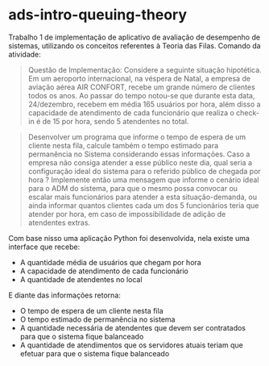 # ads-intro-queuing-theory

Trabalho 1 de implementação de aplicativo de avaliação de desempenho de sistemas, utilizando os conceitos referentes à Teoria das Filas. Comando da atividade:

> Questão de Implementação: Considere a seguinte situação hipotética. Em um aeroporto internacional, na véspera de Natal, a empresa de aviação aérea AIR CONFORT, recebe um grande número de clientes todos os anos. Ao passar do tempo notou-se que durante esta data, 24/dezembro, recebem em média 165 usuários por hora, além disso a capacidade de atendimento de cada funcionário que realiza o check-in é de 15 por hora, sendo 5 atendentes no total. 

> Desenvolver um programa que informe o tempo de espera de um cliente nesta fila, calcule também o tempo estimado para permanência no Sistema considerando essas informações. Caso a empresa não consiga atender a esse público neste dia, qual seria a configuração ideal do sistema para o referido público de chegada por hora ? Implemente então uma mensagem que informe o cenário ideal para o ADM do sistema, para que o mesmo possa convocar ou escalar mais funcionários para atender a esta situação-demanda, ou ainda informar quantos clientes cada um dos 5 funcionários teria que atender por hora, em caso de impossibilidade de adição de atendentes extras.

Com base nisso uma aplicação Python foi desenvolvida, nela existe uma interface que recebe:
- A quantidade média de usuários que chegam por hora
- A capacidade de atendimento de cada funcionário
- A quantidade de atendentes no local

E diante das informações  retorna:
- O tempo de espera de um cliente nesta fila
- O tempo estimado de permanência no sistema
- A quantidade necessária de atendentes que devem ser contratados para que o sistema fique balanceado 
- A quantidade de atendimentos que os servidores atuais teriam que efetuar para que o sistema fique balanceado
